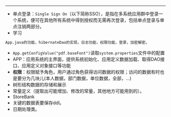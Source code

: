 <!-- [TOC] -->
---
- 单点登录：`Single Sign On`（以下简称SSO），是指在多系统应用群中登录一个系统，便可在其他所有系统中得到授权而无需再次登录，包括单点登录与单点注销两部分。
- 学习
``` txt
App.java的功能，hibernateDao的实现，日志功能，权限功能，登录，加密解密。
```
- `App.getConfigValue("pdf.baseFont")`读取`system.properties`文件中的配置
- APP：应用系统的主界面，提供系统初始化、应用定义数据加载、取得DAO接口、应用定义对象接口等功能
- **权限**：权限赋予角色，用户通过角色获得访问数据的权限；访问的数据有时也是要分为几块儿(本人数据，部门数据，单位数据，全部，...)
- 树形结构数据的存储和展示
- 常量定义（提取出可能增加、修改的常量，其他地方可能用到的）。
- StoreBank
- 关键的数据表要保存ddl。
- 日期处理类。

